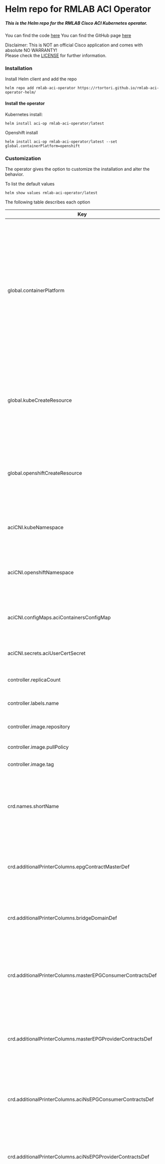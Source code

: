 # Helm repo for RMLAB ACI Operator

##### This is the Helm repo for the RMLAB Cisco ACI Kubernetes operator.<br>
You can find the code [here](https://github.com/rtortori/rmlab-aci-operator) 
You can find the GitHub page [here](https://rtortori.github.io/rmlab-aci-operator-helm/)

Disclaimer: This is NOT an official Cisco application and comes with absolute NO WARRANTY! <br>Please check the [LICENSE](https://github.com/rtortori/rmlab-aci-operator-helm/blob/main/LICENSE-CISCO.md) for further information. <br>

### Installation

Install Helm client and add the repo

```
helm repo add rmlab-aci-operator https://rtortori.github.io/rmlab-aci-operator-helm/
```

#### Install the operator

Kubernetes install:

```
helm install aci-op rmlab-aci-operator/latest
```

Openshift install

```
helm install aci-op rmlab-aci-operator/latest --set global.containerPlatform=openshift
```

### Customization

The operator gives the option to customize the installation and alter the behavior.<br>

To list the default values

```
helm show values rmlab-aci-operator/latest
```

The following table describes each option

| Key                                                        | Description                                                                                                                                                                                                                                                                                        |
|------------------------------------------------------------|----------------------------------------------------------------------------------------------------------------------------------------------------------------------------------------------------------------------------------------------------------------------------------------------------|
| global.containerPlatform                                   | The container platform you are using. Specifying 'openshift', each CR will create by default a project instead of a namespace (you can still override in the CR creation). Also, the controller will deploy in the 'aci-containers-system' namespace. Any other value will default to 'kubernetes' |
| global.kubeCreateResource                                  | COSMETIC. What the CR will create when running on Kubernetes. This is just used in the post install notification and will not affect the operator behavior                                                                                                                                         |
| global.openshiftCreateResource                             | COSMETIC. What the CR will create when running on Openshift. This is just used in the post install notification and will not affect the operator behavior                                                                                                                                          |
| aciCNI.kubeNamespace                                       | The namespace used by the ACI CNI in Kubernetes. Defaults to 'kube-system'                                                                                                                                                                                                                         |
| aciCNI.openshiftNamespace                                  | The namespace used by the ACI CNI in Openshift. Defaults to 'aci-containers-system'                                                                                                                                                                                                                |
| aciCNI.configMaps.aciContainersConfigMap                   | The ACI CNI configMap name. Defaults to 'aci-containers-config'                                                                                                                                                                                                                                    |
| aciCNI.secrets.aciUserCertSecret                           | The ACI CNI Cert secret name. Defaults to 'aci-user-cert'                                                                                                                                                                                                                                          |
| controller.replicaCount                                    | How many pods the controller will spin up                                                                                                                                                                                                                                                          |
| controller.labels.name                                     | The 'name' label in the controller deployment                                                                                                                                                                                                                                                      |
| controller.image.repository                                | The image for the controller (with no tags)                                                                                                                                                                                                                                                        |
| controller.image.pullPolicy                                | The pull policy for the controller image                                                                                                                                                                                                                                                           |
| controller.image.tag                                       | The tag for the controller image                                                                                                                                                                                                                                                                   |
| crd.names.shortName                                        | A short name to call AciNamespace. It defaults to 'aci'. In this case you can issue 'kubectl get aci' to fetch the AciNamespaces configured                                                                                                                                                        |
| crd.additionalPrinterColumns.epgContractMasterDef          | COSMETIC. The EPG Master contract column name for the 'kubectl get acinamespaces' command output                                                                                                                                                                                                   |
| crd.additionalPrinterColumns.bridgeDomainDef               | COSMETIC. The ACI Bridge Domain column name for the 'kubectl get acinamespaces' command output                                                                                                                                                                                                     |
| crd.additionalPrinterColumns.masterEPGConsumerContractsDef | COSMETIC. The consumer contracts for master EPG column name for the 'kubectl get acinamespaces' command output                                                                                                                                                                                     |
| crd.additionalPrinterColumns.masterEPGProviderContractsDef | COSMETIC. The provider contracts for master EPG column name for the 'kubectl get acinamespaces' command output                                                                                                                                                                                     |
| crd.additionalPrinterColumns.aciNsEPGConsumerContractsDef  | COSMETIC. The consumer contracts column name for the 'kubectl get acinamespaces' command output                                                                                                                                                                                                    |
| crd.additionalPrinterColumns.aciNsEPGProviderContractsDef  | COSMETIC. The provider contracts column name for the 'kubectl get acinamespaces' command output                                                                                                                                                                                                    |
| crd.additionalPrinterColumns.operatorManaged               | COSMETIC. The column name that describes if the operator is managing resources or not, for the 'kubectl get acinamespaces' command output                                                                                                                                                          |
| crd.specs.aciDefaultApplicationProfileName                 | The default ACI Application Profile (you can still override in the CR definition)                                                                                                                                                                                                                  |
| crd.specs.aciDefaultBridgeDomainName                       | The default ACI Bridge Domain (you can still override in the CR definition)                                                                                                                                                                                                                        |
| crd.cleanupImage                                           | When you uninstall the operator, a job will cleanup the AciNamespaces before removing the rest. This is the image used by this job                                                                                                                                                                 |
| serviceAccount.name                                        | The operator creates a dedicated serviceaccount for the controller, this is the name of the serviceaccount                                                                                                                                                                                         |


